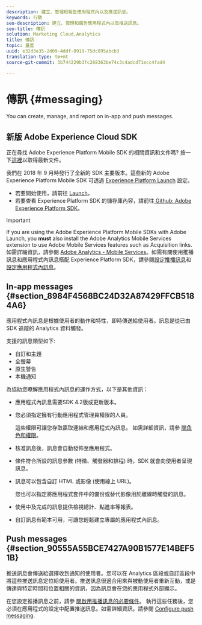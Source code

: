 ```yaml
---
description: 建立、管理和報告應用程式內以及推送訊息。
keywords: 行動
seo-description: 建立、管理和報告應用程式內以及推送訊息。
seo-title: 傳訊
solution: Marketing Cloud,Analytics
title: 傳訊
topic: 量度
uuid: e32d3e35-2d09-4ddf-8919-75dc895abcb3
translation-type: tm+mt
source-git-commit: 3b744229b3fc288363be74c3c4adcd71ecc4fad4

---
```



# 傳訊 {#messaging}

You can create, manage, and report on in-app and push messages.

## 新版 Adobe Experience Cloud SDK

正在尋找 Adobe Experience Platform Mobile SDK 的相關資訊和文件嗎? 按一下[這裡](https://aep-sdks.gitbook.io/docs/)以取得最新文件。

我們在 2018 年 9 月時發行了全新的 SDK 主要版本。這些新的 Adobe Experience Platform Mobile SDK 可透過 [Experience Platform Launch](https://www.adobe.com/experience-platform/launch.html) 設定。

* 若要開始使用，請前往 [Launch](https://launch.adobe.com/)。
* 若要查看 Experience Platform SDK 的儲存庫內容，請前往[ Github: Adobe Experience Platform SDK](https://github.com/Adobe-Marketing-Cloud/acp-sdks)。

>[!IMPORTANT]
>
> If you are using the Adobe Experience Platform Mobile SDKs with Adobe Launch, you **must** also install the Adobe Analytics Mobile Services extension to use Adobe Mobile Services features such as Acquisition links. 如需詳細資訊，請參閱 [Adobe Analytics - Mobile Services](https://aep-sdks.gitbook.io/docs/using-mobile-extensions/adobe-analytics-mobile-services)。如需有關使用推播訊息和應用程式內訊息搭配 Experience Platform SDK，請參閱[設定推播訊息](https://aep-sdks.gitbook.io/docs/using-mobile-extensions/adobe-analytics-mobile-services#set-up-push-messaging)和[設定應用程式內訊息](https://aep-sdks.gitbook.io/docs/using-mobile-extensions/adobe-analytics-mobile-services#set-up-in-app-messaging)。

## In-app messages {#section_8984F4568BC24D32A87429FFCB5184A6}

應用程式內訊息是根據使用者的動作和特性，即時傳送給使用者。訊息是從已由 SDK 追蹤的 Analytics 資料觸發。

支援的訊息類型如下:

* 自訂和主題
* 全螢幕
* 原生警告
* 本機通知

為協助您瞭解應用程式內訊息的運作方式，以下是其他資訊：

* 應用程式內訊息需要SDK 4.2版或更新版本。
* 您必須指定擁有行動應用程式管理員權限的人員。

   這些權限可讓您存取贏取連結和應用程式內訊息。 如需詳細資訊，請參 [閱角色和權限](/help/using/gs/c-mob-roles-and-permissions.md)。
* 核准訊息後，訊息會自動發佈至應用程式。
* 條件符合所設的訊息參數 (特徵、觸發器和排程) 時，SDK 就會向使用者呈現訊息。
* 訊息可以包含自訂 HTML 或影像 (使用線上 URL)。

   您也可以指定將應用程式套件中的備份或替代影像用於離線時觸發的訊息。
* 使用中及完成的訊息提供檢視總計、點進率等報表。
* 自訂訊息有範本可用，可讓您輕鬆建立專屬的應用程式內訊息。

## Push messages {#section_90555A55BCE7427A90B1577E14BEF51B}

推送訊息會傳送給選擇收到通知的使用者。您可以在 Analytics 區段或自訂區段中將這些推送訊息定位給使用者。推送訊息很適合用來與被動使用者重新互動，或是傳達與特定時間和位置相關的資訊，因為訊息會在您的應用程式外部顯示。

在您設定推播訊息之前，請參 [閱啟用推播訊息的必要條件](/help/using/c-manage-app-settings/c-mob-confg-app/configure-push-messaging/prerequisites-push-messaging.md)。 執行這些任務後，您必須在應用程式的設定中配置推送訊息。如需詳細資訊，請參閱 [Configure push messaging](/help/using/c-manage-app-settings/c-mob-confg-app/configure-push-messaging/configure-push-messaging.md).

